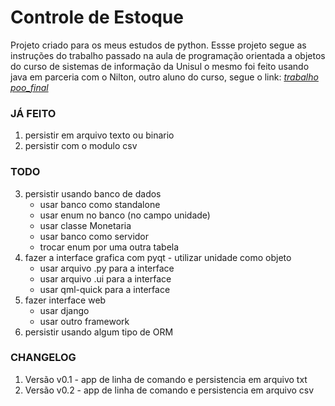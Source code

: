 # Controle de Estoque

Projeto criado para os meus estudos de python. Essse projeto segue as instruções do trabalho passado na aula de programação orientada a objetos do curso de sistemas de informação da Unisul o mesmo foi feito usando java em parceria com o Nilton, outro aluno do curso, segue o link:  [_trabalho poo_final_](https://github.com/rodrigo-labs/trabalho_poo_final)

### JÁ FEITO
1. persistir em arquivo texto ou binario
2. persistir com o modulo csv

### TODO
3. persistir usando banco de dados
    - usar banco como standalone
    - usar enum no banco (no campo unidade)
    - usar classe Monetaria
    - usar banco como servidor
    - trocar enum por uma outra tabela
4. fazer a interface grafica com pyqt - utilizar unidade como objeto
    - usar arquivo .py para a interface
    - usar arquivo .ui para a interface
    - usar qml-quick para a interface
5. fazer interface web
    - usar django
    - usar outro framework
6. persistir usando algum tipo de ORM

### CHANGELOG
1. Versão v0.1 - app de linha de comando e persistencia em arquivo txt
2. Versão v0.2 - app de linha de comando e persistencia em arquivo csv

